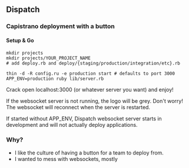 ## Dispatch ##

### Capistrano deployment with a button ###

#### Setup & Go ####

	mkdir projects
	mkdir projects/YOUR_PROJECT_NAME
	# add deploy.rb and deploy/{staging/production/integration/etc}.rb

	thin -d -R config.ru -e production start # defaults to port 3000
	APP_ENV=production ruby lib/server.rb

Crack open localhost:3000 (or whatever server you want) and enjoy!

If the websocket server is not running, the logo will be grey.
Don't worry! The websocket will reconnect when the server is restarted.

If started without APP\_ENV, Dispatch websocket server starts in development
and will not actually deploy applications.

### Why? ###

* I like the culture of having a button for a team to deploy from.
* I wanted to mess with websockets, mostly
